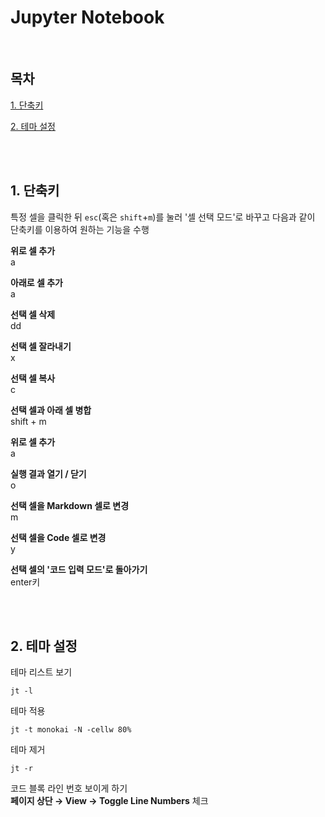 # Jupyter Notebook

<br>

## 목차
<p>

[1. 단축키](#1-단축키)
</p>

<p>

[2. 테마 설정](#2-테마-설정)
</p>

<br><br>

## 1. 단축키
<p>

특정 셀을 클릭한 뒤 `esc`(혹은 `shift`+`m`)를 눌러 '셀 선택 모드'로 바꾸고 다음과 같이 단축키를 이용하여 원하는 기능을 수행</p>

<p>

**위로 셀 추가**<br>
a
</p>

<p>

**아래로 셀 추가**<br>
a
</p>

<p>

**선택 셀 삭제**<br>
dd
</p>

<p>

**선택 셀 잘라내기**<br>
x
</p>

<p>

**선택 셀 복사**<br>
c
</p>

<p>

**선택 셀과 아래 셀 병합**<br>
shift + m
</p>

<p>

**위로 셀 추가**<br>
a
</p>

<p>

**실행 결과 열기 / 닫기**<br>
o
</p>

<p>

**선택 셀을 Markdown 셀로 변경**<br>
m
</p>

<p>

**선택 셀을 Code 셀로 변경**<br>
y
</p>

**선택 셀의 '코드 입력 모드'로 돌아가기**<br>
enter키
</p>


<br><br>

## 2. 테마 설정
<p>

테마 리스트 보기
```
jt -l
```
</p>

<p>

테마 적용
```
jt -t monokai -N -cellw 80%
```
</p>

<p>

테마 제거
```
jt -r
```
</p>

<p>

코드 블록 라인 번호 보이게 하기<br>
**페이지 상단 → View → Toggle Line Numbers** 체크
</p>